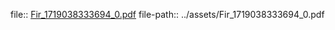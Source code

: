 file:: [Fir_1719038333694_0.pdf](../assets/Fir_1719038333694_0.pdf)
file-path:: ../assets/Fir_1719038333694_0.pdf
